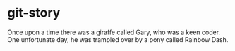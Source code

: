 # git-story
Once upon a time there was a giraffe called Gary, who was a keen coder.
One unfortunate day, he was trampled over by a pony called Rainbow Dash.